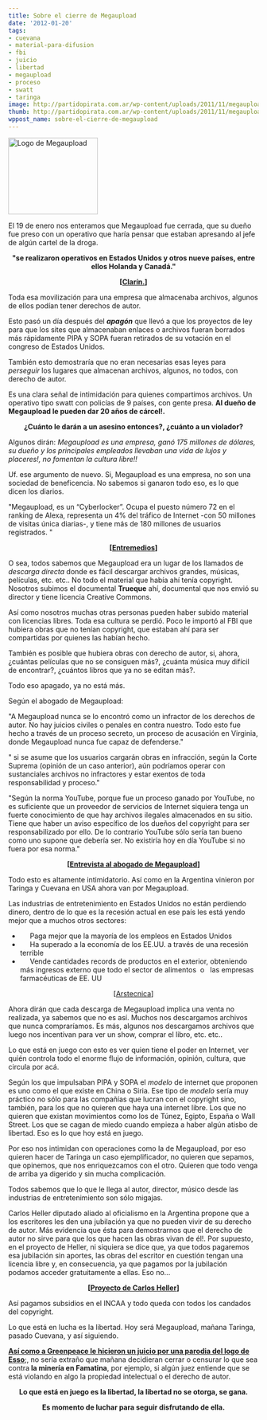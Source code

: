 ```yaml
---
title: Sobre el cierre de Megaupload
date: '2012-01-20'
tags:
- cuevana
- material-para-difusion
- fbi
- juicio
- libertad
- megaupload
- proceso
- swatt
- taringa
image: http://partidopirata.com.ar/wp-content/uploads/2011/11/megaupload.jpg
thumb: http://partidopirata.com.ar/wp-content/uploads/2011/11/megaupload-150x150.jpg
wppost_name: sobre-el-cierre-de-megaupload
---
```


<a href="http://partidopirata.com.ar/wp-content/uploads/2011/11/megaupload.jpg"><img class="aligncenter size-full wp-image-2427" title="megaupload" src="http://partidopirata.com.ar/wp-content/uploads/2011/11/megaupload.jpg" alt="Logo de Megaupload" width="180" height="154" /></a>

El 19 de enero nos enteramos que Megaupload fue cerrada, que su dueño fue preso con un operativo que haría pensar que estaban apresando al jefe de algún cartel de la droga.
<p style="text-align: center;"><strong>"se realizaron operativos en Estados Unidos y otros nueve países, entre ellos Holanda y Canadá."</strong></p>
<p style="text-align: center;"><strong>[<a href="http://www.clarin.com/internet/Dictaron-prision-preventiva-fundador-Megaupload_0_631137085.html" target="_blank">Clarín.</a>]</strong></p>
Toda esa movilización para una empresa que almacenaba archivos, algunos de ellos podían tener derechos de autor.

Esto pasó un día después del <strong><em>apagón</em></strong> que llevó a que los proyectos de ley para que los sites que almacenaban enlaces o archivos fueran borrados más rápidamente PIPA y SOPA fueran retirados de su votación en el congreso de Estados Unidos.

También esto demostraría que no eran necesarias esas leyes para <em>perseguir</em> los lugares que almacenan archivos, algunos, no todos, con derecho de autor.

Es una clara señal de intimidación para quienes compartimos archivos. Un operativo tipo swatt con policías de 9 países, con gente presa. <strong>Al dueño de Megaupload le pueden dar 20 años de cárcel!.</strong>
<p style="text-align: center;"><strong>¿Cuánto le darán a un asesino entonces?, ¿cuánto a un violador?</strong></p>
Algunos dirán:
<em>
Megaupload es una empresa, ganó 175 millones de dólares, su dueño y los principales empleados llevaban una vida de lujos y placeres!, no fomentan la cultura libre!!
</em>

Uf. ese argumento de nuevo. Si, Megaupload es una empresa, no son una sociedad de beneficencia. No sabemos si ganaron todo eso, es lo que dicen los diarios.

"Megaupload, es un “Cyberlocker”. Ocupa el puesto número 72 en el ranking de Alexa, representa un 4% del tráfico de Internet -con 50 millones de visitas única diarias-, y tiene más de 180 millones de usuarios registrados. "
<p style="text-align: center;"><strong>[<a href="http://entremedios.org/2012/01/19/y-ahora-le-toca-a-megaupload/" target="_blank">Entremedios</a>]</strong></p>
O sea, todos sabemos que Megaupload era un lugar de los llamados de <em>descarga directa</em> donde es fácil descargar archivos grandes, músicas, películas, etc. etc.. No todo el material que había ahí tenía copyright. Nosotros subimos el documental <strong>Trueque</strong> ahí, documental que nos envió su director y tiene licencia Creative Commons.

Así como nosotros muchas otras personas pueden haber subido material con licencias libres. Toda esa cultura se perdió.
Poco le importó al FBI que hubiera obras que no tenían copyright, que estaban ahí para ser compartidas por quienes las habían hecho.

También es posible que hubiera obras con derecho de autor, si, ahora, ¿cuántas películas que no se consiguen más?, ¿cuánta música muy difícil de encontrar?, ¿cuántos libros que ya no se editan más?.

Todo eso apagado, ya no está más.

Según el abogado de Megaupload:

"A Megaupload nunca se lo encontró como un infractor de los derechos de autor. No hay juicios civiles o penales en contra nuestro. Todo esto fue hecho a través de un proceso secreto, un proceso de acusación en Virginia, donde Megaupload nunca fue capaz de defenderse."

" si se asume que los usuarios cargarán obras en infracción, según la Corte Suprema (opinión de un caso anterior), aún podríamos operar con sustanciales archivos no infractores y estar exentos de toda responsabilidad y proceso."

"Según la norma YouTube, porque fue un proceso ganado por YouTube, no es suficiente que un proveedor de servicios de Internet siquiera tenga un fuerte conocimiento de que hay archivos ilegales almacenados en su sitio. Tiene que haber un aviso específico de los dueños del copyright para ser responsabilizado por ello. De lo contrario YouTube sólo sería tan bueno como uno supone que debería ser. No existiría hoy en día YouTube si no fuera por esa norma."
<p style="text-align: center;"><strong>[<a href="http://partidopirata.com.ar/2880/entrevista-al-abogado-de-megaupload">Entrevista al abogado de Megaupload</a>]</strong></p>
Todo esto es altamente intimidatorio. Así como en la Argentina vinieron por Taringa y Cuevana en USA ahora van por Megaupload.

Las industrias de entretenimiento en Estados Unidos no están perdiendo dinero, dentro de lo que es la recesión actual en ese país les está yendo mejor que a muchos otros sectores:
<ul>
	<li>     Paga mejor que la mayoría de los empleos en Estados Unidos</li>
	<li>     Ha superado a la economía de los EE.UU. a través de una recesión terrible</li>
	<li>     Vende cantidades records de productos en el exterior, obteniendo más ingresos externo que todo el sector de alimentos  o   las empresas farmacéuticas de EE. UU</li>
</ul>
<p style="text-align: center;">[<a href="http://partidopirata.com.ar/2198/%C2%BFproblemas-de-pirateria-industrias-del-copyright-de-ee-uu-dan-un-fabuloso-espectaculo-de-salud" target="_blank">Arstecnica</a>]</p>
<p style="text-align: left;">Ahora dirán que cada descarga de Megaupload implica una venta no realizada, ya sabemos que no es así. Muchos nos descargamos archivos que nunca compraríamos. Es más, algunos nos descargamos archivos que luego nos incentivan para ver un show, comprar el libro, etc. etc..</p>
<p style="text-align: left;">Lo que está en juego con esto es ver quien tiene el poder en Internet, ver quién controla todo el enorme flujo de información, opinión, cultura, que circula por acá.</p>
<p style="text-align: left;">Según los que impulsaban PIPA y SOPA el <em>modelo</em> de internet que proponen es uno como el que existe en China o Siria. Ese tipo de <em>modelo</em> sería muy práctico no sólo para las compañías que lucran con el copyright sino, también, para los que no quieren que haya una internet libre. Los que no quieren que existan movimientos como los de Túnez, Egipto, España o Wall Street. Los que se cagan de miedo cuando empieza a haber algún atisbo de libertad. Eso es lo que hoy está en juego.</p>
<p style="text-align: left;">Por eso nos intimidan con operaciones como la de Megaupload, por eso quieren hacer de Taringa un caso ejemplificador, no quieren que sepamos, que opinemos, que nos enriquezcamos con el otro. Quieren que todo venga de arriba ya digerido y sin mucha complicación.</p>
<p style="text-align: left;">Todos sabemos que lo que le llega al autor, director, músico desde las industrias de entretenimiento son sólo migajas.</p>
<p style="text-align: left;">Carlos Heller diputado aliado al oficialismo en la Argentina propone que a los escritores les den una jubilación ya que no pueden vivir de su derecho de autor. Más evidencia que ésta para demostrarnos que el derecho de autor no sirve para que los que hacen las obras vivan de él!. Por supuesto, en el proyecto de Heller, ni siquiera se dice que, ya que todos pagaremos esa jubilación sin aportes, las obras del escritor en cuestión tengan una licencia libre y, en consecuencia, ya que pagamos por la jubilación podamos acceder gratuitamente a ellas. Eso no...</p>
<p style="text-align: center;"><strong>[<a href="http://partidopirata.com.ar/708/de-que-no-viven-los-escritores-ii">Proyecto de Carlos Heller</a>]</strong></p>
<p style="text-align: left;">Así pagamos subsidios en el INCAA y todo queda con todos los candados del copyright.</p>
<p style="text-align: left;">Lo que está en lucha es la libertad. Hoy será Megaupload, mañana Taringa, pasado Cuevana, y así siguiendo.</p>
<p style="text-align: left;"><strong><a href="http://partidopirata.com.ar/2861/lo-sentimos-no-esta-autorizado-para-leer-esto-grenpeace-sobre-el-uso-de-la-propiedad-intelectual-para-censurar" target="_blanK">Así como a Greenpeace le hicieron un juicio por una parodia del logo de Esso</a></strong>;, no sería extraño que mañana decidieran cerrar o censurar lo que sea contra<strong> la minería en Famatina</strong>, por ejemplo, si algún juez entiende que se está violando en algo la propiedad intelectual o el derecho de autor.</p>
<p style="text-align: center;"><strong>Lo que está en juego es la libertad, la libertad no se otorga, se gana.</strong></p>
<p style="text-align: center;"><strong>Es momento de luchar para seguir disfrutando de ella.</strong></p>
<p style="text-align: center;"></p>
<p style="text-align: left;"></p>
